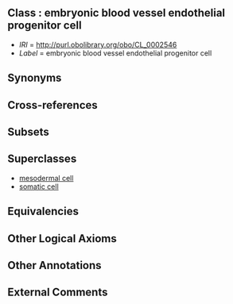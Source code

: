 
## Class : embryonic blood vessel endothelial progenitor cell

 * *IRI* = http://purl.obolibrary.org/obo/CL_0002546
 * *Label* = embryonic blood vessel endothelial progenitor cell

## Synonyms


## Cross-references


## Subsets


## Superclasses

 * [mesodermal cell](../../CL/22/CL_0000222.md)
 * [somatic cell](../../CL/71/CL_0002371.md)

## Equivalencies


## Other Logical Axioms


## Other Annotations


## External Comments

